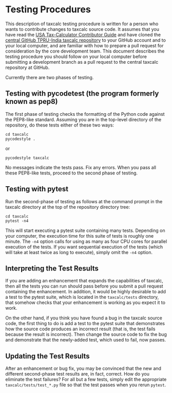 Testing Procedures
==================

This description of taxcalc testing procedure is written for a
person who wants to contribute changes to taxcalc source code.
It assumes that you have read the [USA Tax-Calculator Contributor
Guide](https://github.com/PSLmodels/Tax-Calculator/blob/master/CONTRIBUTING.md#tax-calculator-contributor-guide)
and have cloned the [central GitHub TPRU-India taxcalc
repository](https://github.com/TPRU-India/taxcalc)
to your GitHub account and to your local computer, and are familiar
with how to prepare a pull request for consideration by the core
development team.  This document describes the testing procedure you
should follow on your local computer before submitting a development
branch as a pull request to the central taxcalc repository at GitHub.

Currently there are two phases of testing.

Testing with pycodetest (the program formerly known as pep8)
------------------------------------------------------------

The first phase of testing checks the formatting of the Python code
against the PEP8-like standard.  Assuming you are in the top-level
directory of the repository, do these tests either of these two ways:

```
cd taxcalc
pycodestyle .
```
or
```
pycodestyle taxcalc
```

No messages indicate the tests pass.  Fix any errors.  When you
pass all these PEP8-like tests, proceed to the second phase of testing.

Testing with pytest
--------------------

Run the second-phase of testing as follows at the command prompt in
the taxcalc directory at the top of the repository directory tree:

```
cd taxcalc
pytest -n4
```

This will start executing a pytest suite containing many tests.
Depending on your computer, the execution time for this suite of tests
is roughly one minute.  The `-n4` option calls for using as many as
four CPU cores for parallel execution of the tests.  If you want
sequential execution of the tests (which will take at least twice as
long to execute), simply omit the `-n4` option.

Interpreting the Test Results
-----------------------------

If you are adding an enhancement that expands the capabilities of
taxcalc, then all the tests you can run should pass before you
submit a pull request containing the enhancement.  In addition, it
would be highly desirable to add a test to the pytest suite, which is
located in the ```taxcalc/tests``` directory, that somehow checks that
your enhancement is working as you expect it to work.

On the other hand, if you think you have found a bug in the
taxcalc source code, the first thing to do is add a test to the
pytest suite that demonstrates how the source code produces an
incorrect result (that is, the test fails because the result is
incorrect).  Then change the source code to fix the bug and
demonstrate that the newly-added test, which used to fail, now passes.

Updating the Test Results
-------------------------

After an enhancement or bug fix, you may be convinced that the new and
different second-phase test results are, in fact, correct.  How do you
eliminate the test failures?  For all but a few tests, simply edit the
appropriate `taxcalc/tests/test_*.py` file so that the test passes
when you rerun `pytest`.
